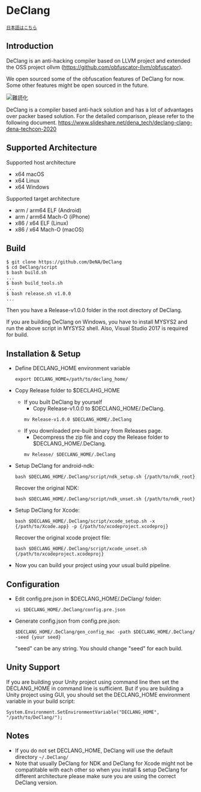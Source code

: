 # DeClang

<sub>[日本語はこちら](https://github.com/DeNA/DeClang/blob/swift/release/5.5/README_JP.md)</sub>

## Introduction

DeClang is an anti-hacking compiler based on LLVM project and extended the OSS project ollvm (https://github.com/obfuscator-llvm/obfuscator).

We open sourced some of the obfuscation features of DeClang for now. Some other features might be open sourced in the future.

![難読化](https://user-images.githubusercontent.com/1781263/97404801-02c20780-193a-11eb-9a28-1870375e03fe.png "難読化")

DeClang is a compiler based anti-hack solution and has a lot of advantages over packer based solution. For the detailed comparison, please refer to the following document.
https://www.slideshare.net/dena_tech/declang-clang-dena-techcon-2020

## Supported Architecture

Supported host architecture

- x64 macOS
- x64 Linux
- x64 Windows

Supported target architecture

- arm / arm64 ELF (Android)
- arm / arm64 Mach-O (iPhone)
- x86 / x64 ELF (Linux)
- x86 / x64 Mach-O (macOS)

## Build

```
$ git clone https://github.com/DeNA/DeClang
$ cd DeClang/script
$ bash build.sh
...
$ bash build_tools.sh
...
$ bash release.sh v1.0.0
...
```
Then you have a Release-v1.0.0 folder in the root directory of DeClang. 

If you are building DeClang on Windows, you have to install MYSYS2 and run
the above script in MYSYS2 shell. Also, Visual Studio 2017 is required for build.

## Installation & Setup

- Define DECLANG_HOME environment variable
  ```
  export DECLANG_HOME=/path/to/declang_home/
  ```

- Copy Release folder to $DECLAHG_HOME
  - If you built DeClang by yourself
    - Copy Release-v1.0.0 to $DECLANG_HOME/.DeClang. 
    ```
    mv Release-v1.0.0 $DECLANG_HOME/.DeClang
    ```
  - If you downloaded pre-built binary from Releases page.
    - Decompress the zip file and copy the Release folder to $DECLANG_HOME/.DeClang.
    ```
    mv Release/ $DECLANG_HOME/.DeClang
    ```

- Setup DeClang for android-ndk:
  ```
  bash $DECLANG_HOME/.DeClang/script/ndk_setup.sh {/path/to/ndk_root}
  ```
  Recover the original NDK:
  ```
  bash $DECLANG_HOME/.DeClang/script/ndk_unset.sh {/path/to/ndk_root}
  ```


- Setup DeClang for Xcode:
  ```
  bash $DECLANG_HOME/.DeClang/script/xcode_setup.sh -x {/path/to/Xcode.app} -p {/path/to/xcodeproject.xcodeproj}
  ```
  Recover the original xcode project file:
  ```
  bash $DECLANG_HOME/.DeClang/script/xcode_unset.sh {/path/to/xcodeproject.xcodeproj}
  ```

- Now you can build your project using your usual build pipeline.

## Configuration

- Edit config.pre.json in $DECLANG_HOME/.DeClang/ folder:
  ```
  vi $DECLANG_HOME/.DeClang/config.pre.json
  ```
- Generate config.json from config.pre.json:
  ```
  $DECLANG_HOME/.DeClang/gen_config_mac -path $DECLANG_HOME/.DeClang/ -seed {your seed}
  ```
  "seed" can be any string. You should change "seed" for each build.

## Unity Support

If you are building your Unity project using command line then set the DECLANG_HOME in command line is sufficient.
But if you are building a Unity project using GUI, you should set the DECLANG_HOME environment variable in your build script:
```
System.Environment.SetEnvironmentVariable("DECLANG_HOME", "/path/to/DeClang/");
```

## Notes

- If you do not set DECLANG_HOME, DeClang will use the default directory `~/.DeClang/`
- Note that usually DeClang for NDK and DeClang for Xcode might not be compatitable with each other so when you install & setup DeClang 
for different architecture please make sure you are using the correct DeClang version.

